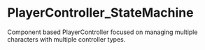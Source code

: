 # PlayerController_StateMachine
Component based PlayerController focused on managing multiple characters with multiple controller types.
